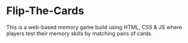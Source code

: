 # Flip-The-Cards
This is a web-based memory game build using HTML, CSS &amp; JS where players test their memory skills by matching pairs of cards.
